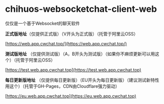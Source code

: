 # chihuos-websocketchat-client-web

仅仅是一个基于Websocket的聊天软件

__正式版地址__（仅提供正式版）（V开头为正式版）（托管于阿里云OSS）

[https://web.app.cwchat.top/](https://web.app.cwchat.top/)

__测试版地址__ （仅提供测试版）（A，B开头为测试版）（如果你不麻烦更新可以用这个）（托管于阿里云OSS）

[https://test.web.app.cwchat.top](https://test.web.app.cwchat.top)

__每日更新版地址__ （仅提供每日更新版）（EU开头为每日更新版）（建议测试新特性用这个）（托管于GH-Pages，CDN由Cloudflare强力驱动）

[https://eu.web.app.cwchat.top](https://eu.web.app.cwchat.top)